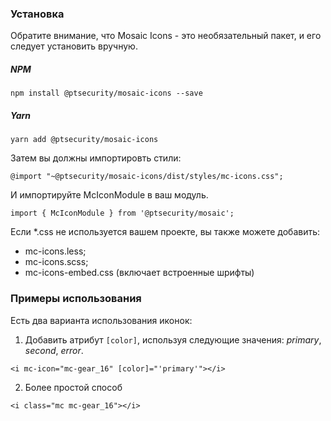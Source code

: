 ### Установка
Обратите внимание, что Mosaic Icons - это необязательный пакет, и его следует установить вручную.

##### NPM
```
npm install @ptsecurity/mosaic-icons --save
```

##### Yarn
```
yarn add @ptsecurity/mosaic-icons
```

Затем вы должны импортировть стили:
```
@import "~@ptsecurity/mosaic-icons/dist/styles/mc-icons.css";
```

И импортируйте McIconModule в ваш модуль.

```
import { McIconModule } from '@ptsecurity/mosaic';
```

Если *.css не используется вашем проекте, вы также можете добавить:

- mc-icons.less;
- mc-icons.scss;
- mc-icons-embed.css (включает встроенные шрифты)

### Примеры использования

Есть два варианта использования иконок:

1. Добавить атрибут `[color]`, используя следующие значения: *primary*, *second*, *error*.

```
<i mc-icon="mc-gear_16" [color]="'primary'"></i>
```

2. Более простой способ
```
<i class="mc mc-gear_16"></i>
```
